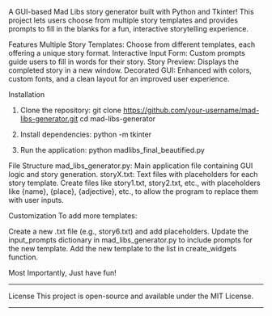 A GUI-based Mad Libs story generator built with Python and Tkinter! This project lets users choose from multiple story templates and provides prompts to fill in the blanks for a fun, interactive storytelling experience.

Features
Multiple Story Templates: Choose from different templates, each offering a unique story format.
Interactive Input Form: Custom prompts guide users to fill in words for their story.
Story Preview: Displays the completed story in a new window.
Decorated GUI: Enhanced with colors, custom fonts, and a clean layout for an improved user experience.

Installation

1. Clone the repository:
    git clone https://github.com/your-username/mad-libs-generator.git
    cd mad-libs-generator

2. Install dependencies:
     python -m tkinter

3. Run the application:
     python madlibs_final_beautified.py

File Structure
mad_libs_generator.py: Main application file containing GUI logic and story generation.
storyX.txt: Text files with placeholders for each story template. Create files like story1.txt, story2.txt, etc., with placeholders like {name}, {place}, {adjective}, etc., to allow the program to replace them with user inputs.

Customization
To add more templates:

Create a new .txt file (e.g., story6.txt) and add placeholders.
Update the input_prompts dictionary in mad_libs_generator.py to include prompts for the new template.
Add the new template to the list in create_widgets function.


Most Importantly, Just have fun!


_______________________________________________________________________________
License
This project is open-source and available under the MIT License.

_______________________________________________________________________________

